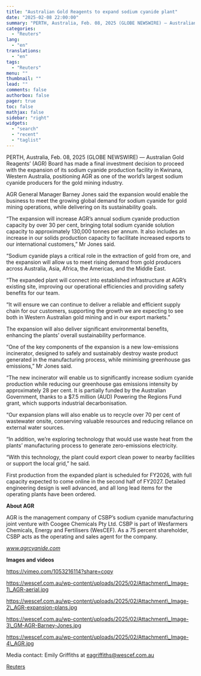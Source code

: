 ```yaml
---
title: "Australian Gold Reagents to expand sodium cyanide plant"
date: "2025-02-08 22:00:00"
summary: "PERTH, Australia, Feb. 08, 2025 (GLOBE NEWSWIRE) — Australian Gold Reagents’ (AGR) Board has made a final investment decision to proceed with the expansion of its sodium cyanide production facility in Kwinana, Western Australia, positioning AGR as one of the world’s largest sodium cyanide producers for the gold mining industry.AGR..."
categories:
  - "Reuters"
lang:
  - "en"
translations:
  - "en"
tags:
  - "Reuters"
menu: ""
thumbnail: ""
lead: ""
comments: false
authorbox: false
pager: true
toc: false
mathjax: false
sidebar: "right"
widgets:
  - "search"
  - "recent"
  - "taglist"
---
```


PERTH, Australia, Feb. 08, 2025 (GLOBE NEWSWIRE) — Australian Gold Reagents’ (AGR) Board has made a final investment decision to proceed with the expansion of its sodium cyanide production facility in Kwinana, Western Australia, positioning AGR as one of the world’s largest sodium cyanide producers for the gold mining industry.

AGR General Manager Barney Jones said the expansion would enable the business to meet the growing global demand for sodium cyanide for gold mining operations, while delivering on its sustainability goals.

“The expansion will increase AGR’s annual sodium cyanide production capacity by over 30 per cent, bringing total sodium cyanide solution capacity to approximately 130,000 tonnes per annum. It also includes an increase in our solids production capacity to facilitate increased exports to our international customers,” Mr Jones said.

“Sodium cyanide plays a critical role in the extraction of gold from ore, and the expansion will allow us to meet rising demand from gold producers across Australia, Asia, Africa, the Americas, and the Middle East.

“The expanded plant will connect into established infrastructure at AGR’s existing site, improving our operational efficiencies and providing safety benefits for our team.

“It will ensure we can continue to deliver a reliable and efficient supply chain for our customers, supporting the growth we are expecting to see both in Western Australian gold mining and in our export markets.”

The expansion will also deliver significant environmental benefits, enhancing the plants’ overall sustainability performance.

“One of the key components of the expansion is a new low-emissions incinerator, designed to safely and sustainably destroy waste product generated in the manufacturing process, while minimising greenhouse gas emissions,” Mr Jones said.

“The new incinerator will enable us to significantly increase sodium cyanide production while reducing our greenhouse gas emissions intensity by approximately 28 per cent. It is partially funded by the Australian Government, thanks to a $7.5 million (AUD) Powering the Regions Fund grant, which supports industrial decarbonisation.

“Our expansion plans will also enable us to recycle over 70 per cent of wastewater onsite, conserving valuable resources and reducing reliance on external water sources.

“In addition, we’re exploring technology that would use waste heat from the plants’ manufacturing process to generate zero-emissions electricity.

“With this technology, the plant could export clean power to nearby facilities or support the local grid,” he said.

First production from the expanded plant is scheduled for FY2026, with full capacity expected to come online in the second half of FY2027. Detailed engineering design is well advanced, and all long lead items for the operating plants have been ordered.

**About AGR**

AGR is the management company of CSBP’s sodium cyanide manufacturing joint venture with Coogee Chemicals Pty Ltd. CSBP is part of Wesfarmers Chemicals, Energy and Fertilisers (WesCEF). As a 75 percent shareholder, CSBP acts as the operating and sales agent for the company.

*www.agrcyanide.com*

**Images and videos**

https://vimeo.com/1053216114?share=copy

https://wescef.com.au/wp-content/uploads/2025/02/Attachment\_Image-1\_AGR-aerial.jpg

https://wescef.com.au/wp-content/uploads/2025/02/Attachment\_Image-2\_AGR-expansion-plans.jpg

https://wescef.com.au/wp-content/uploads/2025/02/Attachment\_Image-3\_GM-AGR-Barney-Jones.jpg

https://wescef.com.au/wp-content/uploads/2025/02/Attachment\_Image-4\_AGR.jpg

Media contact: Emily Griffiths at eagriffiths@wescef.com.au

[Reuters](https://www.tradingview.com/news/reuters.com,2025-02-08:newsml_GNX2KtXmt:0-australian-gold-reagents-to-expand-sodium-cyanide-plant/)
